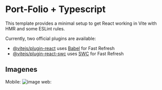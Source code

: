 # Port-Folio + Typescript

This template provides a minimal setup to get React working in Vite with HMR and some ESLint rules.

Currently, two official plugins are available:

- [@vitejs/plugin-react](https://github.com/vitejs/vite-plugin-react/blob/main/packages/plugin-react/README.md) uses [Babel](https://babeljs.io/) for Fast Refresh
- [@vitejs/plugin-react-swc](https://github.com/vitejs/vite-plugin-react-swc) uses [SWC](https://swc.rs/) for Fast Refresh

## Imagenes
Mobile:
![image](https://github.com/GonzaloTuset/Port-Folio/assets/110003160/c46e6714-7065-482a-9c47-7f5696bc4435)
web:

